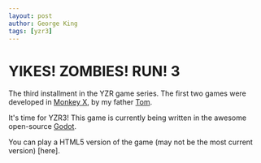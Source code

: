 ```yaml
---
layout: post
author: George King
tags: [yzr3]
---
```


# YIKES! ZOMBIES! RUN! 3

The third installment in the YZR game series. The first two games were developed in [Monkey X](https://github.com/blitz-research/monkey/tree/develop), by my father [Tom](http://silentshark.co.uk/). 

It's time for YZR3! This game is currently being written in the awesome open-source [Godot](https://godotengine.org/).

You can play a HTML5 version of the game (may not be the most current version) [here].
